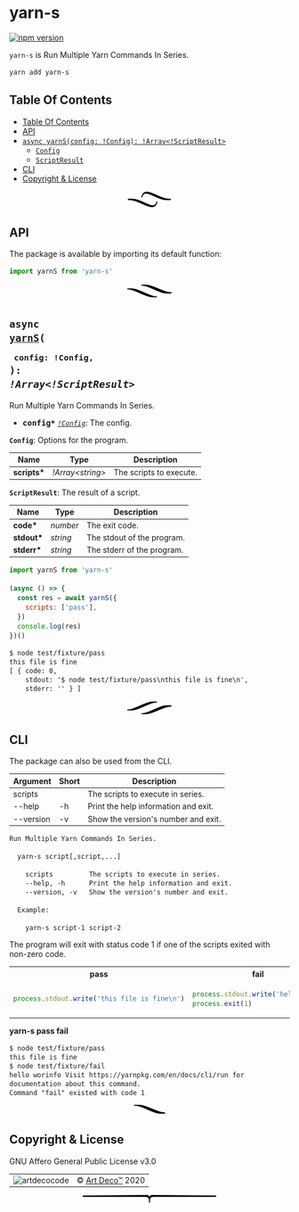 # yarn-s

[![npm version](https://badge.fury.io/js/yarn-s.svg)](https://www.npmjs.com/package/yarn-s)

`yarn-s` is Run Multiple Yarn Commands In Series.

```sh
yarn add yarn-s
```

## Table Of Contents

- [Table Of Contents](#table-of-contents)
- [API](#api)
- [`async yarnS(config: !Config): !Array<!ScriptResult>`](#async-yarnsconfig-config-arrayscriptresult)
  * [`Config`](#type-config)
  * [`ScriptResult`](#type-scriptresult)
- [CLI](#cli)
- [Copyright & License](#copyright--license)

<p align="center"><a href="#table-of-contents">
  <img src="/.documentary/section-breaks/0.svg?sanitize=true">
</a></p>

## API

The package is available by importing its default function:

```js
import yarnS from 'yarn-s'
```

<p align="center"><a href="#table-of-contents">
  <img src="/.documentary/section-breaks/1.svg?sanitize=true">
</a></p>

## <code>async <ins>yarnS</ins>(</code><sub><br/>&nbsp;&nbsp;`config: !Config,`<br/></sub><code>): <i>!Array<!ScriptResult></i></code>
Run Multiple Yarn Commands In Series.

 - <kbd><strong>config*</strong></kbd> <em><code><a href="#type-config" title="Options for the program.">!Config</a></code></em>: The config.

__<a name="type-config">`Config`</a>__: Options for the program.


|     Name     |             Type              |       Description       |
| ------------ | ----------------------------- | ----------------------- |
| __scripts*__ | <em>!Array&lt;string&gt;</em> | The scripts to execute. |


__<a name="type-scriptresult">`ScriptResult`</a>__: The result of a script.


|    Name     |      Type       |        Description         |
| ----------- | --------------- | -------------------------- |
| __code*__   | <em>number</em> | The exit code.             |
| __stdout*__ | <em>string</em> | The stdout of the program. |
| __stderr*__ | <em>string</em> | The stderr of the program. |

```js
import yarnS from 'yarn-s'

(async () => {
  const res = await yarnS({
    scripts: ['pass'],
  })
  console.log(res)
})()
```
```
$ node test/fixture/pass
this file is fine
[ { code: 0,
    stdout: '$ node test/fixture/pass\nthis file is fine\n',
    stderr: '' } ]
```

<p align="center"><a href="#table-of-contents">
  <img src="/.documentary/section-breaks/2.svg?sanitize=true">
</a></p>

## CLI

The package can also be used from the CLI.

<table>
 <thead>
  <tr>
   <th>Argument</th> 
   <th>Short</th>
   <th>Description</th>
  </tr>
 </thead>
  <tr>
   <td>scripts</td>
   <td></td>
   <td>The scripts to execute in series.</td>
  </tr>
  <tr>
   <td>--help</td>
   <td>-h</td>
   <td>Print the help information and exit.</td>
  </tr>
  <tr>
   <td>--version</td>
   <td>-v</td>
   <td>Show the version's number and exit.</td>
  </tr>
</table>

```
Run Multiple Yarn Commands In Series.

  yarn-s script[,script,...]

	scripts      	The scripts to execute in series.
	--help, -h   	Print the help information and exit.
	--version, -v	Show the version's number and exit.

  Example:

    yarn-s script-1 script-2
```

The program will exit with status code 1 if one of the scripts exited with non-zero code.

<table>
<tr><th>pass</th><th>fail</th></tr>
<tr><td>

```js
process.stdout.write('this file is fine\n')
```
</td>
<td>

```js
process.stdout.write('hello wor')
process.exit(1)
```
</td></tr>
</table>

**yarn-s pass fail**

```
$ node test/fixture/pass
this file is fine
$ node test/fixture/fail
hello worinfo Visit https://yarnpkg.com/en/docs/cli/run for documentation about this command.
Command "fail" existed with code 1
```

<p align="center"><a href="#table-of-contents">
  <img src="/.documentary/section-breaks/3.svg?sanitize=true">
</a></p>

## Copyright & License

GNU Affero General Public License v3.0

<table>
  <tr>
    <td><img src="https://avatars3.githubusercontent.com/u/38815725?v=4&amp;s=100" alt="artdecocode"></td>
    <td>© <a href="https://www.artd.eco">Art Deco™</a> 2020</td>
  </tr>
</table>

<p align="center"><a href="#table-of-contents">
  <img src="/.documentary/section-breaks/-1.svg?sanitize=true">
</a></p>